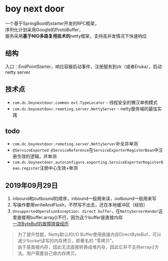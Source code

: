 # boy next door
一个基于SpringBoot的starter开发的RPC框架，  
序列化计划采用Google的ProtoBuffer，  
服务采用**基于NIO多路复用技术的**netty框架，支持高并发情况下快速响应

## 结构
入口：EndPointStarter，响应容器启动事件，注册服务到zk（或者Eruka），启动netty server

## 技术点
 - `com.dc.boynextdoor.common.ext.TypeLocator` - 线程安全的懒汉单例模式
 - `com.dc.boynextdoor.remoting.server.NettyServer` - netty服务端的最佳实践
 
## todo
 - `com.dc.boynextdoor.remoting.server.NettyServer`补全并单测
 - `@ServiceExported @ServiceReference`在`ServiceExporterRegisterBean`中注册生效的逻辑，并单测
 - `com.dc.boynextdoor.autoconfigure.exporting.ServiceExporterRegisterBean.register`注册中心生效+单测
 

## 2019年09月29日
1. inbound和outbound的顺序，inbound一般用来读，outbound一般用来写
2. 写操作要用writeAndFlush，不然写不出去，还在本地缓冲区（经验）
3. `UnsupportedOperationException: direct buffer`，在`NettyServerHander`这里直接用buffer.array()不行，因为这个buffer是直接内存  
[一次ByteBuf的故障排查经历](http://www.sohu.com/a/132214404_684743)  
>为了提升性能，Netty默认的I/O Buffer使用直接内存DirectByteBuf，可以减少Socket读写的内存拷贝，即著名的 ”零拷贝”。  
 由于是直接内存，因此无法直接转换成堆内存，因此它并不支持array()方法。用户需要自己做内存拷贝。
